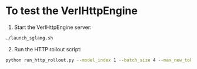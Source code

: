 # To test the VerlHttpEngine

1. Start the VerlHttpEngine server:

```bash
./launch_sglang.sh
```

2. Run the HTTP rollout script:

```bash
python run_http_rollout.py --model_index 1 --batch_size 4 --max_new_tokens 100 --temperature 0.8 --use_chat_template
```

